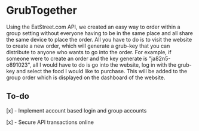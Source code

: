 # GrubTogether
Using the EatStreet.com API, we created an easy way to order within a group setting without everyone having to be in the same place and all share the same device to place the order. All you have to do is to visit the website to create a new order, which will generate a grub-key that you can distribute to anyone who wants to go into the order. For example, if someone were to create an order and the key generate is "ja82n5-o891023", all I would have to do is go into the website, log in with the grub-key and select the food I would like to purchase. This will be added to the group order which is displayed on the dashboard of the website. 

## To-do
[x] - Implement account based login and group accounts

[x] - Secure API transactions online
